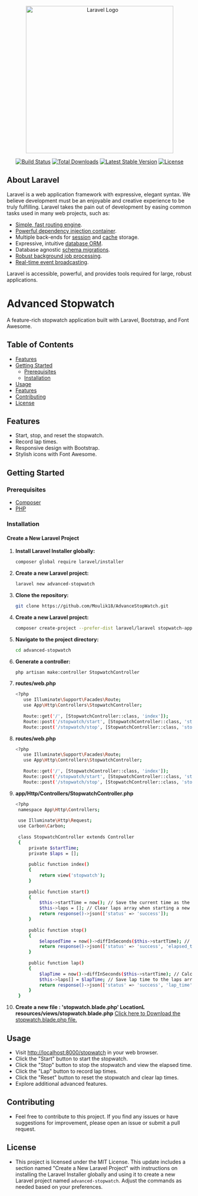 <p align="center"><a href="https://laravel.com" target="_blank"><img src="https://raw.githubusercontent.com/laravel/art/master/logo-lockup/5%20SVG/2%20CMYK/1%20Full%20Color/laravel-logolockup-cmyk-red.svg" width="400" alt="Laravel Logo"></a></p>

<p align="center">
<a href="https://github.com/laravel/framework/actions"><img src="https://github.com/laravel/framework/workflows/tests/badge.svg" alt="Build Status"></a>
<a href="https://packagist.org/packages/laravel/framework"><img src="https://img.shields.io/packagist/dt/laravel/framework" alt="Total Downloads"></a>
<a href="https://packagist.org/packages/laravel/framework"><img src="https://img.shields.io/packagist/v/laravel/framework" alt="Latest Stable Version"></a>
<a href="https://packagist.org/packages/laravel/framework"><img src="https://img.shields.io/packagist/l/laravel/framework" alt="License"></a>
</p>

## About Laravel

Laravel is a web application framework with expressive, elegant syntax. We believe development must be an enjoyable and creative experience to be truly fulfilling. Laravel takes the pain out of development by easing common tasks used in many web projects, such as:

- [Simple, fast routing engine](https://laravel.com/docs/routing).
- [Powerful dependency injection container](https://laravel.com/docs/container).
- Multiple back-ends for [session](https://laravel.com/docs/session) and [cache](https://laravel.com/docs/cache) storage.
- Expressive, intuitive [database ORM](https://laravel.com/docs/eloquent).
- Database agnostic [schema migrations](https://laravel.com/docs/migrations).
- [Robust background job processing](https://laravel.com/docs/queues).
- [Real-time event broadcasting](https://laravel.com/docs/broadcasting).

Laravel is accessible, powerful, and provides tools required for large, robust applications.

# Advanced Stopwatch

A feature-rich stopwatch application built with Laravel, Bootstrap, and Font Awesome.

## Table of Contents

- [Features](#features)
- [Getting Started](#getting-started)
  - [Prerequisites](#prerequisites)
  - [Installation](#installation)
- [Usage](#usage)
- [Features](#features)
- [Contributing](#contributing)
- [License](#license)

## Features

- Start, stop, and reset the stopwatch.
- Record lap times.
- Responsive design with Bootstrap.
- Stylish icons with Font Awesome.

## Getting Started

### Prerequisites

- [Composer](https://getcomposer.org/)
- [PHP](https://www.php.net/)

### Installation

#### Create a New Laravel Project

1. **Install Laravel Installer globally:**

   ```bash
   composer global require laravel/installer

2. **Create a new Laravel project:**

   ```bash
   laravel new advanced-stopwatch

3. **Clone the repository:**

   ```bash
   git clone https://github.com/Moulik18/AdvanceStopWatch.git

4. **Create a new Laravel project:**

   ```bash
   composer create-project --prefer-dist laravel/laravel stopwatch-app

5. **Navigate to the project directory:**

   ```bash
   cd advanced-stopwatch

6. **Generate a controller:**

   ```bash
   php artisan make:controller StopwatchController

7. **routes/web.php**

   ```bash
   <?php
      use Illuminate\Support\Facades\Route;
      use App\Http\Controllers\StopwatchController;
      
      Route::get('/', [StopwatchController::class, 'index']);
      Route::post('/stopwatch/start', [StopwatchController::class, 'start']);
      Route::post('/stopwatch/stop', [StopwatchController::class, 'stop']);
   
8. **routes/web.php**

   ```bash
   <?php
      use Illuminate\Support\Facades\Route;
      use App\Http\Controllers\StopwatchController;
      
      Route::get('/', [StopwatchController::class, 'index']);
      Route::post('/stopwatch/start', [StopwatchController::class, 'start']);
      Route::post('/stopwatch/stop', [StopwatchController::class, 'stop']);

9. **app/Http/Controllers/StopwatchController.php**

   ```bash
   <?php
    namespace App\Http\Controllers;
    
    use Illuminate\Http\Request;
    use Carbon\Carbon;
    
    class StopwatchController extends Controller
    {
        private $startTime;
        private $laps = [];
    
        public function index()
        {
            return view('stopwatch');
        }
    
        public function start()
        {
            $this->startTime = now(); // Save the current time as the start time
            $this->laps = []; // Clear laps array when starting a new stopwatch
            return response()->json(['status' => 'success']);
        }
    
        public function stop()
        {
            $elapsedTime = now()->diffInSeconds($this->startTime); // Calculate elapsed time
            return response()->json(['status' => 'success', 'elapsed_time' => $elapsedTime, 'laps' => $this->laps]);
        }
    
        public function lap()
        {
            $lapTime = now()->diffInSeconds($this->startTime); // Calculate lap time
            $this->laps[] = $lapTime; // Save lap time to the laps array
            return response()->json(['status' => 'success', 'lap_time' => $lapTime]);
        }
    }

10. **Create a new file : 'stopwatch.blade.php' LocationL resources/views/stopwatch.blade.php**
<a href="https://uploadnow.io/files/PYjtpxN">Click here to Download the stopwatch.blade.php file.</a>

   

## Usage

- Visit [http://localhost:8000/stopwatch](http://localhost:8000/stopwatch) in your web browser.
- Click the "Start" button to start the stopwatch.
- Click the "Stop" button to stop the stopwatch and view the elapsed time.
- Click the "Lap" button to record lap times.
- Click the "Reset" button to reset the stopwatch and clear lap times.
- Explore additional advanced features.


## Contributing

- Feel free to contribute to this project. If you find any issues or have suggestions for improvement, please open an issue or submit a pull request.


## License

- This project is licensed under the MIT License.
This update includes a section named "Create a New Laravel Project" with instructions on installing the Laravel Installer globally and using it to create a new Laravel project named `advanced-stopwatch`. Adjust the commands as needed based on your preferences.




